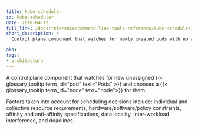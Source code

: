 ```yaml
---
title: kube-scheduler
id: kube-scheduler
date: 2018-04-12
full_link: /docs/reference/command-line-tools-reference/kube-scheduler/
short_description: >
  Control plane component that watches for newly created pods with no assigned node, and selects a node for them to run on.

aka: 
tags:
- architecture
---
```

A control plane component that watches 
for new unassigned {{< glossary_tooltip term_id="pod" text="Pods" >}} 
and chooses a {{< glossary_tooltip term_id="node" text="node">}} for them.

<!--more-->

Factors taken into account for scheduling decisions include:
individual and collective resource requirements, hardware/software/policy
constraints, affinity and anti-affinity specifications, data locality,
inter-workload interference, and deadlines.
